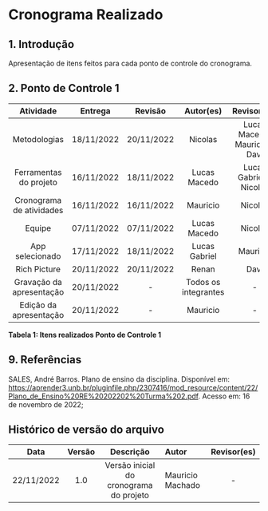 # Cronograma Realizado

## 1. Introdução

Apresentação de itens feitos para cada ponto de controle do cronograma.

## 2. Ponto de Controle 1

|        Atividade         |  Entrega   |  Revisão   |      Autor(es)       |          Revisor(es)          |
| :----------------------: | :--------: | :--------: | :------------------: | :---------------------------: |
|       Metodologias       | 18/11/2022 | 20/11/2022 |       Nicolas        | Lucas Macedo, Mauricio e Davi |
|  Ferramentas do projeto  | 16/11/2022 | 18/11/2022 |     Lucas Macedo     |    Lucas Gabriel e Nicolas    |
| Cronograma de atividades | 16/11/2022 | 16/11/2022 |       Mauricio       |            Nicolas            |
|          Equipe          | 07/11/2022 | 07/11/2022 |     Lucas Macedo     |            Nicolas            |
|     App selecionado      | 17/11/2022 | 18/11/2022 |    Lucas Gabriel     |           Mauricio            |
|       Rich Picture       | 20/11/2022 | 20/11/2022 |        Renan         |             Davi              |
| Gravação da apresentação | 20/11/2022 |     -      | Todos os integrantes |               -               |
|  Edição da apresentação  | 20/11/2022 |     -      |       Mauricio       |               -               |

**Tabela 1: Itens realizados Ponto de Controle 1**

## 9. Referências

SALES, André Barros. Plano de ensino da disciplina. Disponível em: <https://aprender3.unb.br/pluginfile.php/2307416/mod_resource/content/22/Plano_de_Ensino%20RE%20202202%20Turma%202.pdf>. Acesso em: 16 de novembro de 2022;

## Histórico de versão do arquivo

|    Data    | Versão |                Descrição                | Autor            | Revisor(es) |
| :--------: | :----: | :-------------------------------------: | :--------------- | :---------: |
| 22/11/2022 |  1.0   | Versão inicial do cronograma do projeto | Mauricio Machado |      -      |
